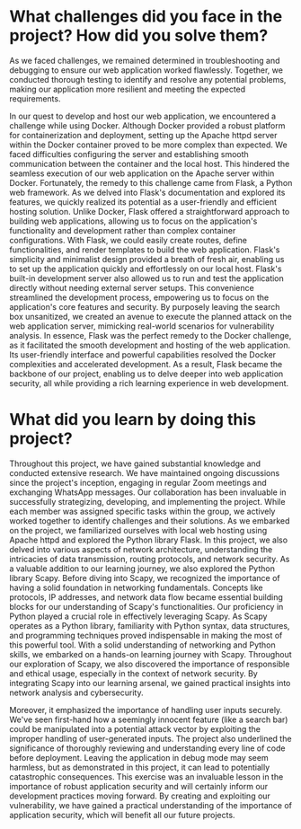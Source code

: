 # What challenges did you face in the project? How did you solve them? 

As we faced challenges, we remained determined in troubleshooting and debugging to ensure our web application worked flawlessly. Together, we conducted thorough testing to identify and resolve any potential problems, making our application more resilient and meeting the expected requirements.

In our quest to develop and host our web application, we encountered a challenge while using Docker. Although Docker provided a robust platform for containerization and deployment, setting up the Apache httpd server within the Docker container proved to be more complex than expected. We faced difficulties configuring the server and establishing smooth communication between the container and the local host. This hindered the seamless execution of our web application on the Apache server within Docker.
Fortunately, the remedy to this challenge came from Flask, a Python web framework. As we delved into Flask's documentation and explored its features, we quickly realized its potential as a user-friendly and efficient hosting solution. Unlike Docker, Flask offered a straightforward approach to building web applications, allowing us to focus on the application's functionality and development rather than complex container configurations.
With Flask, we could easily create routes, define functionalities, and render templates to build the web application. Flask's simplicity and minimalist design provided a breath of fresh air, enabling us to set up the application quickly and effortlessly on our local host.
Flask's built-in development server also allowed us to run and test the application directly without needing external server setups. This convenience streamlined the development process, empowering us to focus on the application's core features and security. By purposely leaving the search box unsanitized, we created an avenue to execute the planned attack on the web application server, mimicking real-world scenarios for vulnerability analysis.
In essence, Flask was the perfect remedy to the Docker challenge, as it facilitated the smooth development and hosting of the web application. Its user-friendly interface and powerful capabilities resolved the Docker complexities and accelerated development. As a result, Flask became the backbone of our project, enabling us to delve deeper into web application security, all while providing a rich learning experience in web development.

# What did you learn by doing this project?

Throughout this project, we have gained substantial knowledge and conducted extensive research. We have maintained ongoing discussions since the project's inception, engaging in regular Zoom meetings and exchanging WhatsApp messages. Our collaboration has been invaluable in successfully strategizing, developing, and implementing the project. While each member was assigned specific tasks within the group, we actively worked together to identify challenges and their solutions. As we embarked on the project, we familiarized ourselves with local web hosting using Apache httpd and explored the Python library Flask.
In this project, we also delved into various aspects of network architecture, understanding the intricacies of data transmission, routing protocols, and network security. As a valuable addition to our learning journey, we also explored the Python library Scapy. Before diving into Scapy, we recognized the importance of having a solid foundation in networking fundamentals. Concepts like protocols, IP addresses, and network data flow became essential building blocks for our understanding of Scapy's functionalities. Our proficiency in Python played a crucial role in effectively leveraging Scapy. As Scapy operates as a Python library, familiarity with Python syntax, data structures, and programming techniques proved indispensable in making the most of this powerful tool. With a solid understanding of networking and Python skills, we embarked on a hands-on learning journey with Scapy. Throughout our exploration of Scapy, we also discovered the importance of responsible and ethical usage, especially in the context of network security. By integrating Scapy into our learning arsenal, we gained practical insights into network analysis and cybersecurity. 

Moreover, it emphasized the importance of handling user inputs securely. We've seen first-hand how a seemingly innocent feature (like a search bar) could be manipulated into a potential attack vector by exploiting the improper handling of user-generated inputs.
The project also underlined the significance of thoroughly reviewing and understanding every line of code before deployment. Leaving the application in debug mode may seem harmless, but as demonstrated in this project, it can lead to potentially catastrophic consequences.
This exercise was an invaluable lesson in the importance of robust application security and will certainly inform our development practices moving forward. By creating and exploiting our vulnerability, we have gained a practical understanding of the importance of application security, which will benefit all our future projects.
